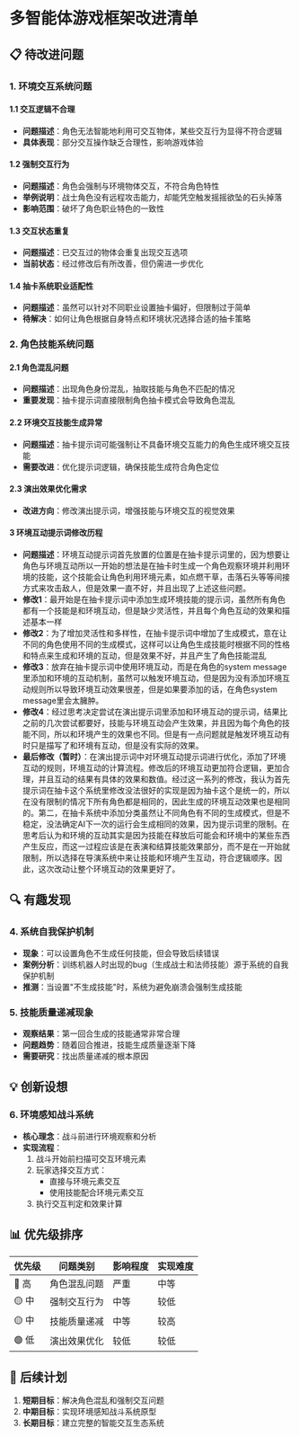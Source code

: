 # 多智能体游戏框架改进清单

## 📋 待改进问题

### 1. 环境交互系统问题

#### 1.1 交互逻辑不合理
- **问题描述**：角色无法智能地利用可交互物体，某些交互行为显得不符合逻辑
- **具体表现**：部分交互操作缺乏合理性，影响游戏体验

#### 1.2 强制交互行为
- **问题描述**：角色会强制与环境物体交互，不符合角色特性
- **举例说明**：战士角色没有远程攻击能力，却能凭空触发摇摇欲坠的石头掉落
- **影响范围**：破坏了角色职业特色的一致性

#### 1.3 交互状态重复
- **问题描述**：已交互过的物体会重复出现交互选项
- **当前状态**：经过修改后有所改善，但仍需进一步优化

#### 1.4 抽卡系统职业适配性
- **问题描述**：虽然可以针对不同职业设置抽卡偏好，但限制过于简单
- **待解决**：如何让角色根据自身特点和环境状况选择合适的抽卡策略

### 2. 角色技能系统问题

#### 2.1 角色混乱问题
- **问题描述**：出现角色身份混乱，抽取技能与角色不匹配的情况
- **重要发现**：抽卡提示词直接限制角色抽卡模式会导致角色混乱

#### 2.2 环境交互技能生成异常
- **问题描述**：抽卡提示词可能强制让不具备环境交互能力的角色生成环境交互技能
- **需要改进**：优化提示词逻辑，确保技能生成符合角色定位

#### 2.3 演出效果优化需求
- **改进方向**：修改演出提示词，增强技能与环境交互的视觉效果

#### 3 环境互动提示词修改历程
- **问题描述**：环境互动提示词首先放置的位置是在抽卡提示词里的，因为想要让角色与环境互动所以一开始的想法是在抽卡时生成一个角色观察环境并利用环境的技能，这个技能会让角色利用环境元素，如点燃干草，击落石头等等间接方式来攻击敌人，但是效果一直不好，并且出现了上述这些问题。
- **修改1**：最开始是在抽卡提示词中添加生成环境技能的提示词，虽然所有角色都有一个技能是和环境互动，但是缺少灵活性，并且每个角色互动的效果和描述基本一样
- **修改2**：为了增加灵活性和多样性，在抽卡提示词中增加了生成模式，意在让不同的角色使用不同的生成模式，这样可以让角色生成技能时根据不同的性格和特点来生成和环境的互动，但是效果不好，并且产生了角色技能混乱
- **修改3**：放弃在抽卡提示词中使用环境互动，而是在角色的system message里添加和环境的互动机制，虽然可以触发环境互动，但是因为没有添加环境互动规则所以导致环境互动效果很差，但是如果要添加的话，在角色system message里会太臃肿。
- **修改4**：经过思考决定尝试在演出提示词里添加和环境互动的提示词，结果比之前的几次尝试都要好，技能与环境互动会产生效果，并且因为每个角色的技能不同，所以和环境产生的效果也不同。但是有一点问题就是触发环境互动有时只是描写了和环境有互动，但是没有实际的效果。
- **最后修改（暂时）**：在演出提示词中对环境互动提示词进行优化，添加了环境互动的规则，环境互动的计算流程。修改后的环境互动更加符合逻辑，更加合理，并且互动的结果有具体的效果和数值。经过这一系列的修改，我认为首先提示词在抽卡这个系统里修改没法很好的实现是因为抽卡这个是统一的，所以在没有限制的情况下所有角色都是相同的，因此生成的环境互动效果也是相同的。第二，在抽卡系统中添加分类虽然让不同角色有不同的生成模式，但是不稳定，没法确定AI下一次的运行会生成相同的效果，因为提示词里的限制。在思考后认为和环境的互动其实是因为技能在释放后可能会和环境中的某些东西产生反应，而这一过程应该是在表演和结算技能效果部分，而不是在一开始就限制，所以选择在导演系统中来让技能和环境产生互动，符合逻辑顺序。因此，这次改动让整个环境互动的效果更好了。

## 🔍 有趣发现

### 4. 系统自我保护机制
- **现象**：可以设置角色不生成任何技能，但会导致后续错误
- **案例分析**：训练机器人时出现的bug（生成战士和法师技能）源于系统的自我保护机制
- **推测**：当设置"不生成技能"时，系统为避免崩溃会强制生成技能

### 5. 技能质量递减现象
- **观察结果**：第一回合生成的技能通常非常合理
- **问题趋势**：随着回合推进，技能生成质量逐渐下降
- **需要研究**：找出质量递减的根本原因

## 💡 创新设想

### 6. 环境感知战斗系统
- **核心理念**：战斗前进行环境观察和分析
- **实现流程**：
  1. 战斗开始前扫描可交互环境元素
  2. 玩家选择交互方式：
     - 直接与环境元素交互
     - 使用技能配合环境元素交互
  3. 执行交互判定和效果计算

## 📊 优先级排序

| 优先级 | 问题类别 | 影响程度 | 实现难度 |
|--------|----------|----------|----------|
| 🔴 高 | 角色混乱问题 | 严重 | 中等 |
| 🟡 中 | 强制交互行为 | 中等 | 较低 |
| 🟡 中 | 技能质量递减 | 中等 | 较高 |
| 🟢 低 | 演出效果优化 | 较低 | 较低 |

## 📝 后续计划

1. **短期目标**：解决角色混乱和强制交互问题
2. **中期目标**：实现环境感知战斗系统原型
3. **长期目标**：建立完整的智能交互生态系统